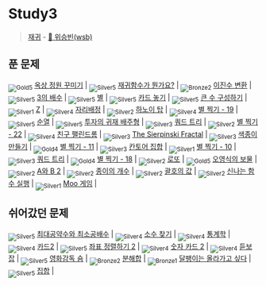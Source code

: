 <!-- tier 리스트 S -->
[Unrated]: https://user-images.githubusercontent.com/33937365/126247607-85783912-c11a-4d50-ac36-8cc7dcb75cd2.png
[Bronze5]: https://user-images.githubusercontent.com/33937365/126247611-e362d727-17a4-4737-a232-5827e185ab7c.png
[Bronze4]: https://user-images.githubusercontent.com/33937365/126247612-89cbc675-e1d4-43a2-950b-1cb014dca697.png
[Bronze3]: https://user-images.githubusercontent.com/33937365/126247613-b8408610-7bc4-40f8-804f-a30a45ddbb68.png
[Bronze2]: https://user-images.githubusercontent.com/33937365/126247614-d85dc6ff-a520-4c00-82bd-eb593b156bd8.png
[Bronze1]: https://user-images.githubusercontent.com/33937365/126247616-04b2ab30-9891-4b7b-8cb4-38e99b97e834.png
[Silver5]: https://user-images.githubusercontent.com/33937365/126247618-38c5c905-672b-4d75-808e-8a7d45ea577d.png
[Silver4]: https://user-images.githubusercontent.com/33937365/126247620-ba2d1b96-b0aa-4b88-80c5-71569c69bbc3.png
[Silver3]: https://user-images.githubusercontent.com/33937365/126247621-1b55b7f4-3a79-4348-8a63-f00c1813853e.png
[Silver2]: https://user-images.githubusercontent.com/33937365/126247622-a83b30a9-6618-4593-b775-6f6730afd3f6.png
[Silver1]: https://user-images.githubusercontent.com/33937365/126247625-8d82f8ab-6f95-4ef8-a243-be31f548596e.png
[Gold5]: https://user-images.githubusercontent.com/33937365/126247627-2979d4d5-915a-4c4e-adb7-c171f9bafe28.png
[Gold4]: https://user-images.githubusercontent.com/33937365/126247629-b24e1e24-4579-450f-bc3c-f166361091dd.png
[Gold3]: https://user-images.githubusercontent.com/33937365/126247630-80fb15af-debc-451d-a937-6c9c6bfa693b.png
[Gold2]: https://user-images.githubusercontent.com/33937365/126247633-7112f6a6-57da-4d1d-953f-5414ba8ffc3d.png
[Gold1]: https://user-images.githubusercontent.com/33937365/126247635-42bd3af9-e129-4379-b44a-22d75de3def6.png
[Platinum5]: https://user-images.githubusercontent.com/33937365/126247636-763e3bc4-43a9-4724-8ce1-c2288aecb636.png
[Platinum4]: https://user-images.githubusercontent.com/33937365/126247637-af30d243-2771-4966-b0bb-0901b9fd4989.png
[Platinum3]: https://user-images.githubusercontent.com/33937365/126247640-cfd654db-86d8-42a9-8d1b-0f3494758330.png
[Platinum2]: https://user-images.githubusercontent.com/33937365/126247641-3e60e9a6-5116-4005-a87d-bfb59969c87a.png
[Platinum1]: https://user-images.githubusercontent.com/33937365/126247643-23bba5ac-52c4-442a-a88a-2eb8998f6446.png
[Diamond5]: https://user-images.githubusercontent.com/33937365/126247645-870445bf-25d9-45ce-9c07-a25949ffad21.png
[Diamond4]: https://user-images.githubusercontent.com/33937365/126247646-b2d7e328-c205-448d-a5bf-c6294c07edaa.png
[Diamond3]: https://user-images.githubusercontent.com/33937365/126247647-db568f94-882f-410c-bd1b-63d49c87623c.png
[Diamond2]: https://user-images.githubusercontent.com/33937365/126247648-52f92f07-0fb9-4b1d-a344-6e9b81d81044.png
[Diamond1]: https://user-images.githubusercontent.com/33937365/126247649-4d068f63-f5e1-40df-910e-dceeb2b7de99.png
[Ruby5]: https://user-images.githubusercontent.com/33937365/126247652-94013ea7-9a96-4068-b922-01535c85801d.png
[Ruby4]: https://user-images.githubusercontent.com/33937365/126247655-a10f7077-6341-416e-938c-b500b7022aca.png
[Ruby3]: https://user-images.githubusercontent.com/33937365/126247656-d0e16a36-5080-4585-a465-4e4f5302beef.png
[Ruby2]: https://user-images.githubusercontent.com/33937365/126247659-1d249660-02a2-4a95-966f-074f99df70fe.png
[Ruby1]: https://user-images.githubusercontent.com/33937365/126247660-8e0d236d-eaef-42b3-8983-28f9e6c94ff9.png
<!-- tier 리스트 E -->

# Study3
> [재귀](Week08/reference/wsb.pdf) - [🐯 위승빈(wsb)](https://github.com/Winning-Bean)

## 푼 문제
<sub>![Gold5]</sub> [옥상 정원 꾸미기](https://www.acmicpc.net/problem/6198) |
<sub>![Silver5]</sub> [재귀함수가 뭔가요?](https://www.acmicpc.net/problem/17478) |
<sub>![Bronze2]</sub> [이진수 변환](https://www.acmicpc.net/problem/10829) |
<sub>![Silver5]</sub> [3의 배수](https://www.acmicpc.net/problem/1769) |
<sub>![Silver5]</sub> [별](https://www.acmicpc.net/problem/16505) |
<sub>![Silver5]</sub> [카드 놓기](https://www.acmicpc.net/problem/5568) |
<sub>![Silver5]</sub> [큰 수 구성하기](https://www.acmicpc.net/problem/18511) |
<sub>![Silver1]</sub> [Z](https://www.acmicpc.net/problem/1074) |
<sub>![Silver4]</sub> [자리배정](https://www.acmicpc.net/problem/10157) |
<sub>![Silver2]</sub> [하노이 탑](https://www.acmicpc.net/problem/1914) |
<sub>![Silver4]</sub> [별 찍기 - 19](https://www.acmicpc.net/problem/10994) |
<sub>![Silver5]</sub> [순열](https://www.acmicpc.net/problem/9742) |
<sub>![Silver5]</sub> [투자의 귀재 배주형](https://www.acmicpc.net/problem/19947) |
<sub>![Silver3]</sub> [쿼드 트리](https://www.acmicpc.net/problem/6576) |
<sub>![Silver2]</sub> [별 찍기 - 22](https://www.acmicpc.net/problem/10997) |
<sub>![Silver4]</sub> [친구 팰린드롬](https://www.acmicpc.net/problem/15270) |
<sub>![Silver3]</sub> [The Sierpinski Fractal](https://www.acmicpc.net/problem/6555) |
<sub>![Silver3]</sub> [색종이 만들기](https://www.acmicpc.net/problem/2630) |
<sub>![Gold4]</sub> [별 찍기 - 11](https://www.acmicpc.net/problem/2448) |
<sub>![Silver3]</sub> [칸토어 집합](https://www.acmicpc.net/problem/4779) |
<sub>![Silver1]</sub> [별 찍기 - 10](https://www.acmicpc.net/problem/2447) |
<sub>![Silver3]</sub> [쿼드 트리](https://www.acmicpc.net/problem/6580) |
<sub>![Gold4]</sub> [별 찍기 - 18](https://www.acmicpc.net/problem/10993) |
<sub>![Silver2]</sub> [로또](https://www.acmicpc.net/problem/6603) |
<sub>![Gold5]</sub> [오영식의 보물](https://www.acmicpc.net/problem/1631) |
<sub>![Silver2]</sub> [A와 B 2](https://www.acmicpc.net/problem/12919) |
<sub>![Silver2]</sub> [종이의 개수](https://www.acmicpc.net/problem/1780) |
<sub>![Silver2]</sub> [괄호의 값](https://www.acmicpc.net/problem/2504) |
<sub>![Silver2]</sub> [신나는 함수 실행](https://www.acmicpc.net/problem/9184) |
<sub>![Silver1]</sub> [Moo 게임](https://www.acmicpc.net/problem/5904) |

## 쉬어갔던 문제
<sub>![Silver5]</sub> [최대공약수와 최소공배수](https://www.acmicpc.net/problem/2609) |
<sub>![Silver4]</sub> [소수 찾기](https://www.acmicpc.net/problem/1978) |
<sub>![Silver4]</sub> [통계학](https://www.acmicpc.net/problem/2108) |
<sub>![Silver4]</sub> [카드2](https://www.acmicpc.net/problem/2164) |
<sub>![Silver5]</sub> [좌표 정렬하기 2](https://www.acmicpc.net/problem/11651) |
<sub>![Silver4]</sub> [숫자 카드 2](https://www.acmicpc.net/problem/10816) |
<sub>![Silver4]</sub> [듣보잡](https://www.acmicpc.net/problem/1764) |
<sub>![Silver5]</sub> [영화감독 숌](https://www.acmicpc.net/problem/1436) |
<sub>![Bronze2]</sub> [분해합](https://www.acmicpc.net/problem/2231) |
<sub>![Bronze1]</sub> [달팽이는 올라가고 싶다](https://www.acmicpc.net/problem/2869) |
<sub>![Silver5]</sub> [집합](https://www.acmicpc.net/problem/11723) |